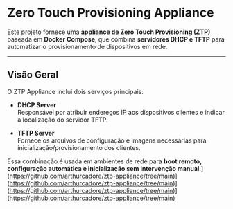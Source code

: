 # Zero Touch Provisioning Appliance

Este projeto fornece uma **appliance de Zero Touch Provisioning (ZTP)** baseada em **Docker Compose**, que combina **servidores DHCP e TFTP** para automatizar o provisionamento de dispositivos em rede.  

---

## Visão Geral

O ZTP Appliance inclui dois serviços principais:

- **DHCP Server**  
  Responsável por atribuir endereços IP aos dispositivos clientes e indicar a localização do servidor TFTP.  

- **TFTP Server**  
  Fornece os arquivos de configuração e imagens necessárias para inicialização/provisionamento dos clientes.  

Essa combinação é usada em ambientes de rede para **boot remoto, configuração automática e inicialização sem intervenção manual**.](https://github.com/arthurcadore/ztp-appliance/tree/main)](https://github.com/arthurcadore/ztp-appliance/tree/main)](https://github.com/arthurcadore/ztp-appliance/tree/main)](https://github.com/arthurcadore/ztp-appliance/tree/main)
